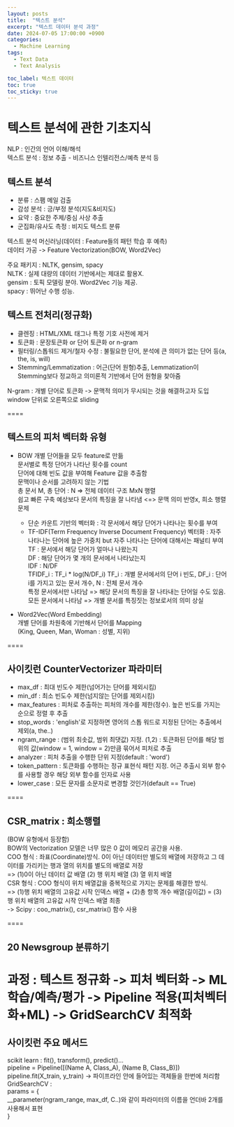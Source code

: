 ```yaml
---
layout: posts
title:  "텍스트 분석"
excerpt: "텍스트 데이터 분석 과정"
date: 2024-07-05 17:00:00 +0900
categories:
  - Machine Learning
tags:
  - Text Data
  - Text Analysis

toc_label: 텍스트 데이터
toc: true
toc_sticky: true
---
```


# 텍스트 분석에 관한 기초지식

NLP : 인간의 언어 이해/해석  
텍스트 분석 : 정보 추출 - 비즈니스 인텔리전스/예측 분석 등

## 텍스트 분석  
- 분류 : 스팸 메일 검출
- 감성 분석 : 긍/부정 분석(지도&비지도)
- 요약 : 중요한 주제/중심 사상 추출
- 군집화/유사도 측정 : 비지도 텍스트 분류

텍스트 분석 머신러닝(데이터 : Feature들의 패턴 학습 후 예측)  
데이터 가공 -> Feature Vectorization(BOW, Word2Vec)

주요 패키지 : NLTK, gensim, spacy  
NLTK : 실제 대량의 데이터 기반에서는 제대로 활용X.  
gensim : 토픽 모델링 분야. Word2Vec 기능 제공.  
spacy : 뛰어난 수행 성능.  

## 텍스트 전처리(정규화)  
- 클렌징 : HTML/XML 태그나 특정 기호 사전에 제거
- 토큰화 : 문장토큰화 or 단어 토큰화 or n-gram
- 필터링/스톱워드 제거/철자 수정 : 불필요한 단어, 분석에 큰 의미가 없는 단어 등(a, the, is, will)
- Stemming/Lemmatization : 어근(단어 원형)추출, Lemmatization이 Stemming보다 정교하고 의미론적 기반에서 단어 원형을 찾아줌


N-gram : 개별 단어로 토큰화 -> 문맥적 의미가 무시되는 것을 해결하고자 도입  
window 단위로 오른쪽으로 sliding

====  

## 텍스트의 피처 벡터화 유형  
- BOW
 개별 단어들을 모두 feature로 만듦  
 문서별로 특정 단어가 나타난 횟수를 count  
 단어에 대해 빈도 값을 부여해 Feature 값을 추출함  
 문맥이나 순서를 고려하지 않는 기법  
 총 문서 M, 총 단어 : N => 전체 데이터 구조 MxN 행렬  
 쉽고 빠른 구축 예상보다 문서의 특징을 잘 나타냄 <=> 문맥 의미 반영x, 희소 행렬 문제

  - 단순 카운트 기반의 벡터화 : 각 문서에서 해당 단어가 나타나는 횟수를 부여  
  - TF-IDF(Term Frequency Inverse Document Frequency) 벡터화 : 자주 나타나는 단어에 높은 가중치 but 자주 나타나는 단어에 대해서는 패널티 부여  
	  TF : 문서에서 해당 단어가 얼마나 나왔는지  
	  DF : 해당 단어가 몇 개의 문서에서 나타났는지  
	  IDF : N/DF   
	  TFIDF_i : TF_i * log(N/DF_i) TF_i : 개별 문서에서의 단어 i 빈도, DF_i : 단어 i를 가지고 있는 문서 개수, N : 전체 문서 개수  
	  특정 문서에서만 나타남 => 해당 문서의 특징을 잘 나타내는 단어일 수도 있음.  
	  모든 문서에서 나타남 => 개별 문서를 특징짓는 정보로서의 의미 상실  
- Word2Vec(Word Embedding)  
 개별 단어를 차원축에 기반해서 단어를 Mapping  
 (King, Queen, Man, Woman : 성별, 지위)  

====

## 사이킷런 CounterVectorizer 파라미터
- max_df : 최대 빈도수 제한(넘어가는 단어를 제외시킴)
- min_df : 최소 빈도수 제한(넘지않는 단어를 제외시킴)
- max_features : 피처로 추출하는 피처의 개수를 제한(정수). 높은 빈도를 가지는 순으로 정렬 후 추출
- stop_words : 'english'로 지정하면 영어의 스톱 워드로 지정된 단어는 추출에서 제외(a, the..)
- ngram_range : (범위 최솟값, 범위 최댓값) 지정. (1,2) : 토큰화된 단어를 해당 범위의 값(window = 1, window = 2)만큼 묶어서 피처로 추출
- analyzer : 피처 추출을 수행한 단위 지정(default : 'word')
- token_pattern : 토큰화를 수행하는 정규 표현식 패턴 지정. 어근 추출시 외부 함수를 사용할 경우 해당 외부 함수를 인자로 사용
- lower_case :  모든 문자를 소문자로 변경할 것인가(default == True)

====

## CSR_matrix : 희소행렬  
(BOW 유형에서 등장함)  
BOW의 Vectorization 모델은 너무 많은 0 값이 메모리 공간을 사용.  
COO 형식 : 좌표(Coordinate)방식. 0이 아닌 데이터만 별도의 배열에 저장하고 그 데이터를 가리키는 행과 열의 위치를 별도의 배열로 저장  
=> (1)0이 아닌 데이터 값 배열 (2) 행 위치 배열 (3) 열 위치 배열  
CSR 형식 : COO 형식이 위치 배열값을 중복적으로 가지는 문제를 해결한 방식.  
=> (1)행 위치 배열의 고유값 시작 인덱스 배열 + (2)총 항목 개수 배열(길이값) = (3) 행 위치 배열의 고유값 시작 인덱스 배열 최종  
-> Scipy : coo_matrix(), csr_matrix() 함수 사용  

====  
## 20 Newsgroup 분류하기  
과정 : 텍스트 정규화 -> 피처 벡터화 -> ML 학습/예측/평가 -> Pipeline 적용(피처벡터화+ML) -> GridSearchCV 최적화  
====  
## 사이킷런 주요 메서드  
scikit learn : fit(), transform(), predict()...  
pipeline = Pipeline([(Name A, Class_A), (Name B, Class_B)])  
pipeline.fit(X_train, y_train) -> 파이프라인 안에 들어있는 객체들을 한번에 처리함  
GridSearchCV :  
params = {  
__parameter(ngram_range, max_df, C..)와 같이 파라미터의 이름을 언더바 2개를 사용해서 표현  
}  
